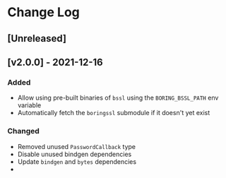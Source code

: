 # Change Log

## [Unreleased]

## [v2.0.0] - 2021-12-16

### Added

* Allow using pre-built binaries of `bssl` using the `BORING_BSSL_PATH` env variable
* Automatically fetch the `boringssl` submodule if it doesn't yet exist

### Changed

* Removed unused `PasswordCallback` type
* Disable unused bindgen dependencies
* Update `bindgen` and `bytes` dependencies
* 